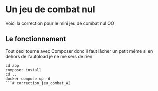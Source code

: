 # Un jeu de combat nul
Voici la correction pour le mini jeu de combat nul OO

## Le fonctionnement
Tout ceci tourne avec Composer donc il faut lâcher un petit
même si en dehors de l'autoload je ne me sers de rien
```
cd app
composer install
cd ..
docker-compose up -d
```# correction_jeu_combat_W2
